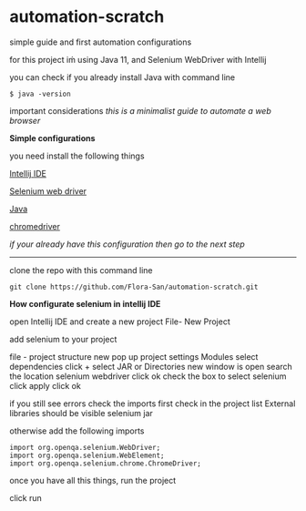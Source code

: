 # automation-scratch
simple guide and first automation configurations 

for this project iḿ using Java 11, and Selenium WebDriver with Intellij

you can check if you already install Java with command line 

```
$ java -version
```



important considerations _this is a minimalist guide to automate a web browser_

**Simple configurations**

you need install the following things

[Intellij IDE](https://www.jetbrains.com/es-es/idea/download/#section=linux)

[Selenium web driver](https://www.selenium.dev/downloads/)

[Java](https://www.oracle.com/java/technologies/downloads/#java11)

[chromedriver](https://chromedriver.chromium.org/)

_if your already have this configuration then go to the next step_

****
clone the repo with this command line

```
git clone https://github.com/Flora-San/automation-scratch.git
```

**How configurate selenium in intellij IDE**

open Intellij IDE and create a new project
File- New Project

add selenium to your project

file - project structure
new pop up
project settings
Modules select dependencies
click +
select JAR or Directories
new window is open
search the location selenium webdriver
click ok 
check the box to select selenium 
click apply 
click ok

if you still see errors check the imports
first check in the project list
External libraries
should be visible selenium jar

otherwise add the following imports

```
import org.openqa.selenium.WebDriver;
import org.openqa.selenium.WebElement;
import org.openqa.selenium.chrome.ChromeDriver;
```
once you have all this things, run the project 

click run 
